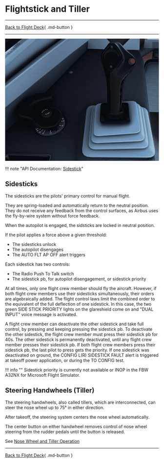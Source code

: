 # Flightstick and Tiller

---

[Back to Flight Deck](../index.md){ .md-button }

---

![Console Sidestick and Tiller](../../../assets/a32nx-briefing/console/lateral-console.png)

!!! note "API Documentation: [Sidestick](../../../../../aircraft/a32nx/a32nx-api/a32nx-flightdeck-api.md#side-stick)"

## Sidesticks

The sidesticks are the pilots' primary control for manual flight. 

They are spring-loaded and automatically return to the neutral position. They do not receive any feedback from the control surfaces, as Airbus uses the fly-by-wire system without force feedback.

When the autopilot is engaged, the sidsticks are locked in neutral position. 

If the pilot applies a force above a given threshold:

- The sidesticks unlock
- The autopilot disengages
- The AUTO FLT AP OFF alert triggers

Each sidestick has two controls:

- The Radio Push To Talk switch
- The sidestick pb, for autopilot disengagement, or sidestick priority

At all times, only one flight crew member should fly the aircraft. However, if both flight crew members use their sidesticks simultaneously, their orders are algebraically added. The flight control laws limit the combined order to the equivalent of the full deflection of one sidestick. In this case, the two green SIDE STICK PRIORITY lights on the glareshield come on and "DUAL INPUT" voice message is activated.

A flight crew member can deactivate the other sidestick and take full control, by pressing and keeping pressing the sidestick pb. To deactivate the other sidestick, the flight crew member must press their sidestick pb for 40s. The other sidestick is permanently deactivated, until any flight crew member presses their sidestick pb. If both flight crew members press their sidestick pb, the last pilot to press gets the priority. If one sidestick was deactivated on ground, the CONFIG L(R) SIDESTICK FAULT alert is triggered at takeoff power application, or during the TO CONFIG test.

!!! info ""
    Sidestick priority is currently not available or INOP in the FBW A32NX for Microsoft Flight Simulator.

## Steering Handwheels (Tiller)

The steering handwheels, also called tillers, which are interconnected, can steer the nose wheel up to 75° in either direction. 

After takeoff, the steering system centers the nose wheel automatically.

The center button on either handwheel removes control of nose wheel steering from the rudder pedals until the button is released.

See [Nose Wheel and Tiller Operation](../../../../../aircraft/a32nx/feature-guides/nw-tiller.md)


---

[Back to Flight Deck](../index.md){ .md-button }
